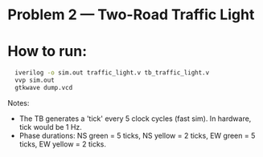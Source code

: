 # Problem 2 — Two-Road Traffic Light

# How to run:
```bash
  iverilog -o sim.out traffic_light.v tb_traffic_light.v
  vvp sim.out
  gtkwave dump.vcd
```

Notes:
  - The TB generates a 'tick' every 5 clock cycles (fast sim). In hardware, tick would be 1 Hz.  
  - Phase durations: NS green = 5 ticks, NS yellow = 2 ticks, EW green = 5 ticks, EW yellow = 2 ticks.
